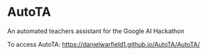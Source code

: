 # AutoTA
An automated teachers assistant for the Google AI Hackathon

To access AutoTA:
https://danielwarfield1.github.io/AutoTA/AutoTA/

